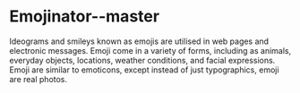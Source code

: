 # Emojinator--master
Ideograms and smileys known as emojis are utilised in web pages and electronic messages. Emoji come in a variety of forms, including as animals, everyday objects, locations, weather conditions, and facial expressions. Emoji are similar to emoticons, except instead of just typographics, emoji are real photos.
